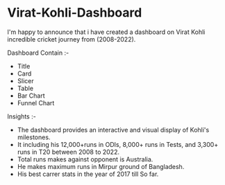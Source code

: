# Virat-Kohli-Dashboard

I'm happy to announce that i have created a dashboard on Virat Kohli incredible cricket journey from (2008-2022).

Dashboard Contain :-

- Title
- Card
- Slicer
- Table
- Bar Chart
- Funnel Chart

Insights :-

- The dashboard provides an interactive and visual display of Kohli's milestones.
- It including his 12,000+runs in ODIs, 8,000+ runs in Tests, and 3,300+ runs in T20 between 2008 to 2022.
- Total runs makes against opponent is Australia.
- He makes maximum runs in Mirpur ground of Bangladesh.
- His best carrer stats in the year of 2017 till So far.

